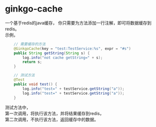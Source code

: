 # ginkgo-cache
一个基于redis的java缓存， 你只需要为方法添加一行注解，即可将数据缓存到redis。<br/>
示例， 
```Java
	// 需要缓存的方法 
	@GinkgoCache(key = "test:TestService:%s", expr = "#s")
	public String getString(String s) {
		log.info("not cache getString=" + s);
		return s;
	}

	// 测试方法
	@Test
	public void test() {
		log.info("test=" + testService.getString("a"));
		log.info("test=" + testService.getString("a"));
	}
```
测试方法中， <br/>
第一次调用，将执行该方法，并将结果缓存到redis， <br/>
第二次调用，不执行该方法，返回缓存中的数据。
